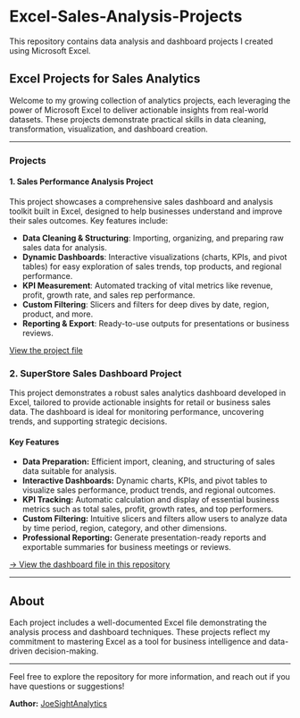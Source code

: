 # Excel-Sales-Analysis-Projects

This repository contains data analysis and dashboard projects I created using Microsoft Excel.

## Excel Projects for Sales Analytics

Welcome to my growing collection of analytics projects, each leveraging the power of Microsoft Excel to deliver actionable insights from real-world datasets. These projects demonstrate practical skills in data cleaning, transformation, visualization, and dashboard creation.

---

### Projects

#### 1. Sales Performance Analysis Project

This project showcases a comprehensive sales dashboard and analysis toolkit built in Excel, designed to help businesses understand and improve their sales outcomes. Key features include:

- **Data Cleaning & Structuring**: Importing, organizing, and preparing raw sales data for analysis.
- **Dynamic Dashboards**: Interactive visualizations (charts, KPIs, and pivot tables) for easy exploration of sales trends, top products, and regional performance.
- **KPI Measurement**: Automated tracking of vital metrics like revenue, profit, growth rate, and sales rep performance.
- **Custom Filtering**: Slicers and filters for deep dives by date, region, product, and more.
- **Reporting & Export**: Ready-to-use outputs for presentations or business reviews.

[View the project file](https://github.com/JoeSightAnalytics/Sales-Performance-Dashboard-/blob/main/Sales%20Performance%20Analysis%20Project.xlsx)


### 2. SuperStore Sales Dashboard Project

This project demonstrates a robust sales analytics dashboard developed in Excel, tailored to provide actionable insights for retail or business sales data. The dashboard is ideal for monitoring performance, uncovering trends, and supporting strategic decisions.

#### Key Features

- **Data Preparation:** Efficient import, cleaning, and structuring of sales data suitable for analysis.
- **Interactive Dashboards:** Dynamic charts, KPIs, and pivot tables to visualize sales performance, product trends, and regional outcomes.
- **KPI Tracking:** Automatic calculation and display of essential business metrics such as total sales, profit, growth rates, and top performers.
- **Custom Filtering:** Intuitive slicers and filters allow users to analyze data by time period, region, category, and other dimensions.
- **Professional Reporting:** Generate presentation-ready reports and exportable summaries for business meetings or reviews.

[→ View the dashboard file in this repository](./SuperStore-Sales-Dashboard.xlsx)

---

## About

Each project includes a well-documented Excel file demonstrating the analysis process and dashboard techniques. These projects reflect my commitment to mastering Excel as a tool for business intelligence and data-driven decision-making.

---

Feel free to explore the repository for more information, and reach out if you have questions or suggestions!

**Author:** [JoeSightAnalytics](https://github.com/JoeSightAnalytics)
